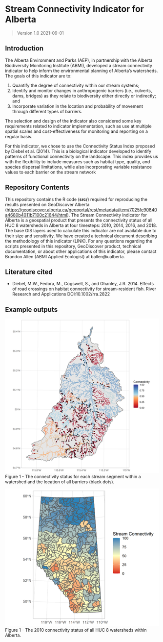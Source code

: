 # Stream Connectivity Indicator for Alberta

> Version 1.0 2021-09-01

## Introduction

The Alberta Environment and Parks (AEP), in partnership with the Alberta Biodiversity Monitoring Institute (ABMI), developed a stream connectivity indicator to help inform the environmental planning of Alberta’s watersheds. The goals of this indicator are to:

1)	Quantify the degree of connectivity within our stream systems;
2)	Identify and monitor changes in anthropogenic barriers (i.e., culverts, dams, bridges) as they relate to biodiversity either directly or indirectly; and
3)	Incorporate variation in the location and probability of movement through different types of barriers.

The selection and design of the indicator also considered some key requirements related to indicator implementation, such as use at multiple spatial scales and cost-effectiveness for monitoring and reporting on a regular basis.

For this indicator, we chose to use the Connectivity Status Index proposed by Diebel et al. (2014). This is a biological indicator developed to identify patterns of functional connectivity on the landscape. This index provides us with the flexibility to include measures such as habitat type, quality, and species dispersal limitations, while also incorporating variable resistance values to each barrier on the stream network

## Repository Contents

This repository contains the R code (**src/**) required for reproducing the results presented on GeoDiscover Alberta (https://geodiscover.alberta.ca/geoportal/rest/metadata/item/7025fe90840a4680b4011b7100c21644/html). The Stream Connectivity Indicator for Alberta is a geospatial product that presents the connectivity status of all HUC 8 watersheds in Alberta at four timesteps: 2010, 2014, 2016, and 2018. The base GIS layers used to calculate this indicator are not available due to their size and sensitivity. We have created a technical document describing the methodology of this indicator (LINK). For any questions regarding the scripts presented in this repository, GeoDiscover product, technical documentation, or about other applications of this indicator, please contact Brandon Allen (ABMI Applied Ecologist) at ballen@ualberta. 

## Literature cited

* Diebel, M.W., Fedora, M., Cogswell, S., and Ohanley, J.R. 2014. Effects of road crossings on habitat connectivity for stream-resident fish. River Research and Applications DOI:10.1002/rra.2822


## Example outputs

![GitHub Logo](/examples/example-watershed.png)
Figure 1 - The connectivity status for each stream segment within a watershed and the location of all barriers (black dots).

![GitHub Logo](/examples/example-connectivity.png)
Figure 1 - The 2010 connectivity status of all HUC 8 watersheds within Alberta.